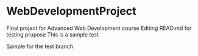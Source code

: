 # WebDevelopmentProject

Final project for Advanced Web Development course
Editing READ.md for testing prupose
This is a sample test


Sample for the test branch